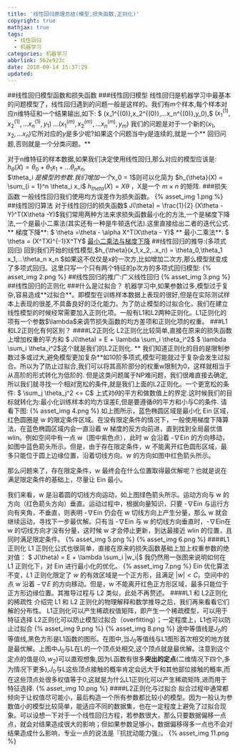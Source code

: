 ```yaml
---
title: '线性回归原理总结(模型,损失函数,正则化)'
copyright: true
mathjax: true
tags:
  - 线性回归
  - 机器学习
categories: 机器学习
abbrlink: 562e923c
date: 2018-09-14 15:37:29
updated:
---
```

##线性回归模型函数和损失函数
###线性回归模型
线性回归是机器学习中最基本的问题模型了，线性回归遇到的问题一般是这样的。我们有m个样本,每个样本对应n维特征和一个结果输出,如下:
$ (x_1^{(0)},x_2^{(0)},...x_n^{(0)},y_0),$
$(x_1^{(1)},x_2^{(1)},...x_n^{(1)},y_1)$ 
$...(x_1^{(m)},x_2^{(m)},...x_n^{(m)},y_m)$
我们的问题是对于一个新的$(x_1,x_2,...x_n)$它所对应的$y$是多少呢?如果这个问题当中y是连续的,就是一个** 回归问题,否则就是一个分类问题。**
<!--more-->
对于n维特征的样本数据,如果我们决定使用线性回归,那么对应的模型应该是: 
$h_{\theta}(X) = \theta_0 + \theta_1 x_1 + ...\theta_n x_n,$ </br>
$\theta_i $是模型的参数.我们增加一个$x_0 = 1$则可以化简为 
$h_{\theta}(X) = \sum_{i = 1}^n \theta_i x_i$
$h_{theta}(X) = X\theta$ ，X是一个 $m\times n$ 的矩阵.
###损失函数
一般线性回归我们使用均方误差作为损失函数。
{% asset_img 1.png %}
##线性回归算法
对于线性回归的损失函数$ J(\theta) = \frac{1}{2} (X\theta - Y)^T(X\theta -Y)$我们常用两种方法来求损失函数最小化的方法,一个是梯度下降法,一个是最小二乘法(其实还有一种是牛顿迭代法).这里直接给出二者的迭代公式.
** 梯度下降**: $ \theta =\theta - \alpha X^T(X\theta - Y)$
** 最小二乘法**: $ \theta = (X^TX)^{-1}X^TY$
[最小二乘法与梯度下降](https://statusrank.xyz/2018/09/07/%E6%9C%80%E5%B0%8F%E4%BA%8C%E4%B9%98%E6%B3%95/)
##线性回归的推导:(多项式回归)
回到我们开始的线性模型,$h_{\theta}(x_1,x_2,..x_n) = \theta_0,\theta_1 x_1,...\theta_n x_n $如果这不仅仅是x的一次方,比如增加二次方,那么模型就变成了多项式回归。这里只写一个只有两个特征的p次方的多项式回归模型:
{% asset_img 2.png %}
##线性回归的推广:广义线性回归
{% asset_img 3.png %}
##线性回归的正则化
###什么是过拟合？
机器学习中,如果参数过多,模型过于复杂,容易造成**过拟合**。即模型在训练样本数据上表现的很好,但是在实际测试样本上表现的很差,不具备良好的泛化能力。为了防止模型的过拟合化，我们在建立线性模型的时候经常需要加入正则化项。一般有L1和L2两种正则化。L1正则化的项有一个参数$\lambda$来调节损失函数的均方差项和正则化项的权重。
###L1和L2正则化有何区别？
####L2正则化
L2正则化比较简单,直接在原来的损失函数上增加权重的平方和
$ J(\theta) = E + \lambda \sum_i \theta_i^2$ 
$ \lambda \sum_i \theta_i^2$这个就是我们的L2正则化.
** 我们知道正则化的目的是限制参数过多或过大,避免模型更加复杂**如10阶多项式,模型可能就过于复杂会发生过拟合。所以为了防止过拟合,我们可以将其高阶部分的权重w限制为0，这样就相当于从高阶的形式转化为低阶的.
但是这类问题属于NP难问题，我们很难直接去确定,所以我们就寻找一个相对宽松的条件,就是我们上面的L2正则化。一个更宽松的条件:
$  \sum_j \theta_j^2 <= C$
上式对$\theta$的平方和做数值上的界定.这时候我们的目标就转化为:最小化训练样本的均方误差E,但是要遵循$\theta$的平方和小与C的条件.
请看下图:
{% asset_img 4.png %}
如上图所示，蓝色椭圆区域是最小化 Ein 区域，红色圆圈是 w 的限定条件区域。在没有限定条件的情况下，一般使用梯度下降算法，在蓝色椭圆区域内会一直沿着 w 梯度的反方向前进，直到找到全局最优值 wlin。例如空间中有一点 w（图中紫色点），此时 w 会沿着 -∇Ein 的方向移动，如图中蓝色箭头所示。但是，由于存在限定条件，w 不能离开红色圆形区域，最多只能位于圆上边缘位置，沿着切线方向。w 的方向如图中红色箭头所示。

那么问题来了，存在限定条件，w 最终会在什么位置取得最优解呢？也就是说在满足限定条件的基础上，尽量让 Ein 最小。

我们来看，w 是沿着圆的切线方向运动，如上图绿色箭头所示。运动方向与 w 的方向（红色箭头方向）垂直。运动过程中，根据向量知识，只要 -∇Ein 与运行方向有夹角，不垂直，则表明 -∇Ein 仍会在 w 切线方向上产生分量，那么 w 就会继续运动，寻找下一步最优解。只有当 -∇Ein 与 w 的切线方向垂直时，-∇Ein在 w 的切线方向才没有分量，这时候 w 才会停止更新，到达最接近 wlin 的位置，且同时满足限定条件。
{% asset_img 5.png %}
{% asset_img 6.png %}
####L1正则化
L1 正则化公式也很简单，直接在原来的损失函数基础上加上权重参数的绝对值：
$ J(\theta) = E + \lambda \sum_i |w_i|$
我仍然用一张图来说明如何在 L1 正则化下，对 Ein 进行最小化的优化。
{% asset_img 7.png %}
Ein 优化算法不变，$L1$ 正则化限定了 $w$ 的有效区域是一个正方形，且满足 $|w| < C$。空间中的点 w 沿着 $-∇E$ 的方向移动。但是，w 不能离开红色正方形区域，最多只能位于正方形边缘位置。其推导过程与 L2 类似，此处不再赘述。
####L1 和 L2正则化的稀疏性
介绍完 L1 和 L2 正则化的物理解释和数学推导之后，我们再来看看它们解的分布性。
L1正则化可以产生稀疏权值矩阵，即产生一个稀疏模型，可以用于特征选择
L2正则化可以防止模型过拟合（overfitting）；一定程度上，L1也可以防止过拟合
{% asset_img 9.png %}
{% asset_img 8.png %}
途中等值线是$J_0$的等值线,黑色方形是L1函数的图形。在图中,当$J_0$等值线与L1图形首次相交的地方就是最优解。上图中$J_0$与L在L的一个顶点处相交,这个顶点就是最优解。注意到这个定点的值是$(0,w_2)$可以直观想象,因为L函数有很多**突出的定点**(二维情况下四个,多为情况下更多),$J_0$与L这些顶点接触的概率肯定会远大于和其他部位接触的概率,而在这些顶点处很多权值等于0,这就是为什么L1正则化可以产生稀疏矩阵,进而用于特征选择.
{% asset_img 10.png %}
####L2正则化与过拟合
拟合过程中通常都倾向于让权值尽可能小，最后构造一个所有参数都比较小的模型。因为一般认为参数值小的模型比较简单，能适应不同的数据集，也在一定程度上避免了过拟合现象。可以设想一下对于一个线性回归方程，若参数很大，那么只要数据偏移一点点，就会对结果造成很大的影响；但如果参数足够小，数据偏移得多一点也不会对结果造成什么影响，专业一点的说法是『抗扰动能力强』。
{% asset_img 11.png %}

